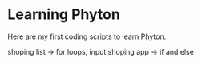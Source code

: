 # Learning Phyton

Here are my first coding scripts to learn Phyton.

shoping list -> for loops, input
shoping app -> if and else 
